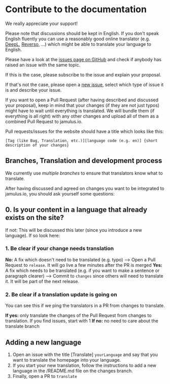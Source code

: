 # Contribute to the documentation
We really appreciate your support!

Please note that discussions should be kept in English. If you don't speak English fluently you can use a reasonably good online translator (e.g. [DeepL](https://www.deepl.com), [Reverso](https://www.reverso.net/text_translation.aspx), ...) which might be able to translate your language to English.

Please have a look at the [issues page on GitHub](https://github.com/jamulussoftware/jamuluswebsite/issues) and check if anybody has raised an issue with the same topic.

If this is the case, please subscribe to the issue and explain your proposal.

If that's not the case, please open a [new issue](https://github.com/jamulussoftware/jamuluswebsite/issues/new/choose), select which type of issue it is and describe your issue.

If you want to open a Pull Request (after having described and discussed your proposal), keep in mind that your changes (if they are not just typos) might have to wait until everything is translated. We will bundle them (if everything is all right) with any other changes and upload all of them as a combined Pull Request to jamulus.io.

Pull requests/issues for the website should have a title which looks like this:

`[Tag (like Bug, Translation, etc.)][language code (e.g. en)] {short description of your changes}`

## Branches, Translation and development process

We currently use *multiple branches* to ensure that translators know what to translate.

After having discussed and agreed on changes you want to be integrated to jamulus.io, you should ask yourself some questions:

## 0. Is your content in a language that already exists on the site?
If not: This will be discussed this later (since you introduce a new language).
If so look here:
### 1. Be clear if your change needs translation
**No:** A fix which doesn't need to be translated (e.g. typo) --> Open a Pull Request to `release`. It will go live a few minutes after the PR is merged
**Yes:** A fix which needs to be translated (e.g. if you want to make a sentence or paragraph clearer) --> Commit to `changes` since others will need to translate it. It will be part of the next release.

### 2. Be clear if a translation update is going on
You can see this if we ping the translators in a PR from changes to translate.

**If yes:** only translate the changes of the Pull Request from changes to translation. If you find issues, start with 1
**If no:** no need to care about the translate branch

## Adding a new language

1. Open an issue with the title [Translate] `yourLanguage` and say that you want to translate the homepage into your language.
2. If you start your new translation, follow the instructions to add a new language in the /README.md file on the changes branch.
3. Finally, open a PR to `translate`
